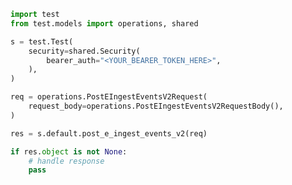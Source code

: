 <!-- Start SDK Example Usage [usage] -->
```python
import test
from test.models import operations, shared

s = test.Test(
    security=shared.Security(
        bearer_auth="<YOUR_BEARER_TOKEN_HERE>",
    ),
)

req = operations.PostEIngestEventsV2Request(
    request_body=operations.PostEIngestEventsV2RequestBody(),
)

res = s.default.post_e_ingest_events_v2(req)

if res.object is not None:
    # handle response
    pass
```
<!-- End SDK Example Usage [usage] -->